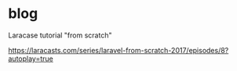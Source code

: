 # blog


Laracase tutorial "from scratch" 


https://laracasts.com/series/laravel-from-scratch-2017/episodes/8?autoplay=true

